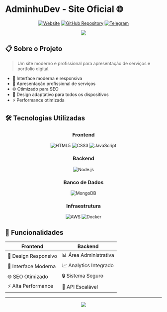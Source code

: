 # AdminhuDev - Site Oficial 🌐

<div align="center">

[![Website](https://img.shields.io/website?url=https%3A%2F%2Fadminhudev.site&up_message=online&down_message=offline&style=for-the-badge)](https://adminhudev.site)
[![GitHub Repository](https://img.shields.io/badge/📁_Código_Fonte-web--site-181717?style=for-the-badge&logo=github)](https://github.com/AdminhuDev/web-site)
[![Telegram](https://img.shields.io/badge/Telegram-@Analista__Adminhu-26A5E4?style=for-the-badge&logo=telegram)](https://t.me/Analista_Adminhu)

<img src="https://readme-typing-svg.herokuapp.com/?lines=Site+Profissional;Portfolio+Digital;Soluções+Web&center=true&width=380&height=45">

</div>

## 📋 Sobre o Projeto

> Um site moderno e profissional para apresentação de serviços e portfolio digital.

- 🎯 Interface moderna e responsiva
- 💼 Apresentação profissional de serviços
- 🌐 Otimizado para SEO
- 📱 Design adaptativo para todos os dispositivos
- ⚡ Performance otimizada

## 🛠️ Tecnologias Utilizadas

<div align="center">

### Frontend
![HTML5](https://img.shields.io/badge/HTML5-E34F26?style=for-the-badge&logo=html5&logoColor=white)
![CSS3](https://img.shields.io/badge/CSS3-1572B6?style=for-the-badge&logo=css3&logoColor=white)
![JavaScript](https://img.shields.io/badge/JavaScript-F7DF1E?style=for-the-badge&logo=javascript&logoColor=black)

### Backend
![Node.js](https://img.shields.io/badge/Node.js-43853D?style=for-the-badge&logo=node.js&logoColor=white)

### Banco de Dados
![MongoDB](https://img.shields.io/badge/MongoDB-4EA94B?style=for-the-badge&logo=mongodb&logoColor=white)

### Infraestrutura
![AWS](https://img.shields.io/badge/AWS-232F3E?style=for-the-badge&logo=amazon-aws&logoColor=white)
![Docker](https://img.shields.io/badge/Docker-2496ED?style=for-the-badge&logo=docker&logoColor=white)

</div>

## 🌟 Funcionalidades

<div align="center">

| Frontend | Backend |
|----------|---------|
| 📱 Design Responsivo | 📊 Área Administrativa |
| 🎨 Interface Moderna | 📈 Analytics Integrado |
| 🌐 SEO Otimizado | 🔒 Sistema Seguro |
| ⚡ Alta Performance | 🚀 API Escalável |

</div>

---

<div align="center">
  <img src="https://komarev.com/ghpvc/?username=AdminhuDev&color=blueviolet&style=for-the-badge"/>
</div>
